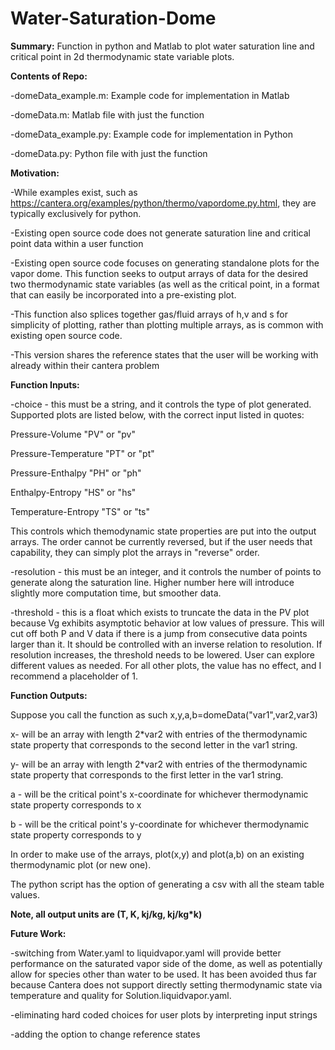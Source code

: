 # Water-Saturation-Dome
**Summary:** Function in python and Matlab to plot water saturation line and critical point in 2d thermodynamic state variable plots.

**Contents of Repo:**

-domeData_example.m: Example code for implementation in Matlab

-domeData.m: Matlab file with just the function

-domeData_example.py: Example code for implementation in Python

-domeData.py: Python file with just the function

**Motivation:**

-While examples exist, such as https://cantera.org/examples/python/thermo/vapordome.py.html, they are typically exclusively for python. 

-Existing open source code does not generate saturation line and critical point data within a user function

-Existing open source code focuses on generating standalone plots for the vapor dome. This function seeks to output arrays of data for the desired two thermodynamic state variables (as well as the critical point, in a format that can easily be incorporated into a pre-existing plot.  

-This function also splices together gas/fluid arrays of h,v and s for simplicity of plotting, rather than plotting multiple arrays, as is common with existing open source code. 

-This version shares the reference states that the user will be working with already within their cantera problem

**Function Inputs:**

-choice - this must be a string, and it controls the type of plot generated. Supported plots are listed below, with the correct input listed in quotes:

  Pressure-Volume "PV" or "pv"
  
  Pressure-Temperature "PT" or "pt" 
  
  Pressure-Enthalpy "PH" or "ph"
  
  Enthalpy-Entropy "HS" or "hs" 
  
  Temperature-Entropy "TS" or "ts"
  
This controls which themodynamic state properties are put into the output arrays. The order cannot be currently reversed, but if the user needs that capability, they can simply plot the arrays in "reverse" order. 

-resolution - this must be an integer, and it controls the number of points to generate along the saturation line. Higher number here will introduce slightly more computation time, but smoother data. 

-threshold - this is a float which exists to truncate the data in the PV plot because Vg exhibits asymptotic behavior at low values of pressure. This will cut off both P and V data if there is a jump from consecutive data points larger than it. It should be controlled with an inverse relation to resolution. If resolution increases, the threshold needs to be lowered. User can explore different values as needed. For all other plots, the value has no effect, and I recommend a placeholder of 1.

**Function Outputs:**

Suppose you call the function as such x,y,a,b=domeData("var1",var2,var3)

x- will be an array with length 2*var2 with entries of the thermodynamic state property that corresponds to the second letter in the var1 string. 

y- will be an array with length 2*var2 with entries of the thermodynamic state property that corresponds to the first letter in the var1 string. 

a - will be the critical point's x-coordinate for whichever thermodynamic state property corresponds to x

b - will be the critical point's y-coordinate for whichever thermodynamic state property corresponds to y

In order to make use of the arrays, plot(x,y) and plot(a,b) on an existing thermodynamic plot (or new one). 

The python script has the option of generating a csv with all the steam table values. 

**Note, all output units are (T, K, kj/kg, kj/kg*k)**

**Future Work:**

-switching from Water.yaml to liquidvapor.yaml will provide better performance on the saturated vapor side of the dome, as well as potentially allow for species other than water to be used. It has been avoided thus far because Cantera does not support directly setting thermodynamic state via temperature and quality for Solution.liquidvapor.yaml. 

-eliminating hard coded choices for user plots by interpreting input strings 

-adding the option to change reference states

